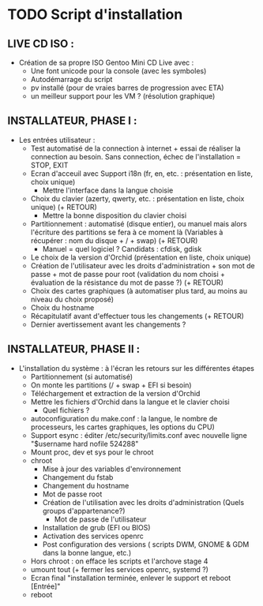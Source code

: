 # TODO Script d'installation

## LIVE CD ISO :
* Création de sa propre ISO Gentoo Mini CD Live avec :
  * Une font unicode pour la console (avec les symboles)
  * Autodémarrage du script
  * pv installé (pour de vraies barres de progression avec ETA)
  * un meilleur support pour les VM ? (résolution graphique)

## INSTALLATEUR, PHASE I :
* Les entrées utilisateur :
  * Test automatisé de la connection à internet + essai de réaliser la connection au besoin. Sans connection, échec de l'installation = STOP, EXIT
  * Ecran d'acceuil avec Support i18n (fr, en, etc. : présentation en liste, choix unique)
    * Mettre l'interface dans la langue choisie
  * Choix du clavier (azerty, qwerty, etc. : présentation en liste, choix unique) (+ RETOUR)
    * Mettre la bonne disposition du clavier choisi
  * Partitionnement : automatisé (disque entier), ou manuel mais alors l'écriture des partitions se fera à ce moment là (Variables à récupérer : nom du disque + / + swap) (+ RETOUR)
    * Manuel = quel logiciel ? Candidats : cfdisk, gdisk
  * Le choix de la version d'Orchid (présentation en liste, choix unique)
  * Création de l'utilisateur avec les droits d'administration + son mot de passe + mot de passe pour root (validation du nom choisi + évaluation de la résistance du mot de passe ?) (+ RETOUR)
  * Choix des cartes graphiques (à automatiser plus tard, au moins au niveau du choix proposé)
  * Choix du hostname
  * Récapitulatif avant d'effectuer tous les changements (+ RETOUR)
  * Dernier avertissement avant les changements ?
## INSTALLATEUR, PHASE II :
* L'installation du système : à l'écran les retours sur les différentes étapes
  * Partitionnement (si automatisé)
  * On monte les partitions (/ + swap + EFI si besoin)
  * Téléchargement et extraction de la version d'Orchid
  * Mettre les fichiers d'Orchid dans la langue et le clavier choisi
    * Quel fichiers ?
  * autoconfiguration du make.conf : la langue, le nombre de processeurs, les cartes graphiques, les options du CPU)
  * Support esync : éditer /etc/security/limits.conf avec nouvelle ligne "$username hard nofile 524288"
  * Mount proc, dev et sys pour le chroot
  * chroot
    * Mise à jour des variables d'environnement
    * Changement du fstab
    * Changement du hostname
    * Mot de passe root
    * Création de l'utilisation avec les droits d'administration (Quels groups d'appartenance?)
      * Mot de passe de l'utilisateur
    * Installation de grub (EFI ou BIOS)
    * Activation des services openrc
    * Post configuration des versions ( scripts DWM, GNOME & GDM dans la bonne langue, etc.)
  * Hors chroot : on efface les scripts et l'archove stage 4
  * umount tout (+ fermer les services openrc, systemd ?)
  * Ecran final "installation terminée, enlever le support et reboot [Entrée]"
  * reboot
